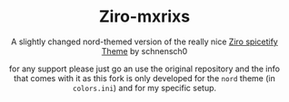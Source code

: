 <div align=center><h1>Ziro-mxrixs</h1>

A slightly changed nord-themed version of the really nice [Ziro spicetify Theme](https://github.com/schnensch0/ziro) by schnensch0

for any support please just go an use the original repository and the info that comes with it as this fork is only developed for the `nord` theme (in `colors.ini`) and for my specific setup.